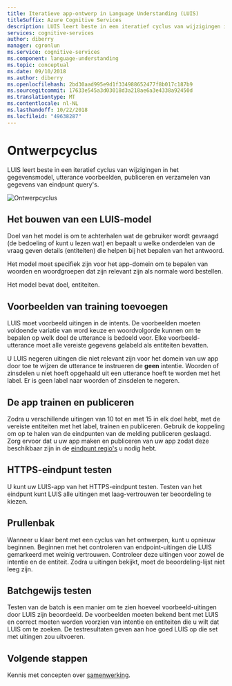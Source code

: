 ```yaml
---
title: Iteratieve app-ontwerp in Language Understanding (LUIS)
titleSuffix: Azure Cognitive Services
description: LUIS leert beste in een iteratief cyclus van wijzigingen in het gegevensmodel, utterance voorbeelden, publiceren en verzamelen van gegevens van eindpunt query's.  LUIS-apps vereisen ontwerp iteraties met het trainen van LUIS om op te halen van de beste gegevensextractie.
services: cognitive-services
author: diberry
manager: cgronlun
ms.service: cognitive-services
ms.component: language-understanding
ms.topic: conceptual
ms.date: 09/10/2018
ms.author: diberry
ms.openlocfilehash: 2bd30aad995e9d1f334988652477f8b017c187b9
ms.sourcegitcommit: 17633e545a3d03018d3a218ae6a3e4338a92450d
ms.translationtype: MT
ms.contentlocale: nl-NL
ms.lasthandoff: 10/22/2018
ms.locfileid: "49638287"
---
```

# <a name="authoring-cycle"></a>Ontwerpcyclus
LUIS leert beste in een iteratief cyclus van wijzigingen in het gegevensmodel, utterance voorbeelden, publiceren en verzamelen van gegevens van eindpunt query's. 

![Ontwerpcyclus](./media/luis-concept-app-iteration/iteration.png)

## <a name="building-a-luis-model"></a>Het bouwen van een LUIS-model
Doel van het model is om te achterhalen wat de gebruiker wordt gevraagd (de bedoeling of kunt u lezen wat) en bepaalt u welke onderdelen van de vraag geven details (entiteiten) die helpen bij het bepalen van het antwoord. 

Het model moet specifiek zijn voor het app-domein om te bepalen van woorden en woordgroepen dat zijn relevant zijn als normale word bestellen. 

Het model bevat doel, entiteiten. 

## <a name="add-training-examples"></a>Voorbeelden van training toevoegen
LUIS moet voorbeeld uitingen in de intents. De voorbeelden moeten voldoende variatie van word keuze en woordvolgorde kunnen om te bepalen op welk doel de utterance is bedoeld voor. Elke voorbeeld-utterance moet alle vereiste gegevens gelabeld als entiteiten bevatten. 

U LUIS negeren uitingen die niet relevant zijn voor het domein van uw app door toe te wijzen de utterance te instrueren de **geen** intentie. Woorden of zinsdelen u niet hoeft opgehaald uit een utterance hoeft te worden met het label. Er is geen label naar woorden of zinsdelen te negeren. 

## <a name="train-and-publish-the-app"></a>De app trainen en publiceren
Zodra u verschillende uitingen van 10 tot en met 15 in elk doel hebt, met de vereiste entiteiten met het label, trainen en publiceren. Gebruik de koppeling om op te halen van de eindpunten van de melding publiceren geslaagd. Zorg ervoor dat u uw app maken en publiceren van uw app zodat deze beschikbaar zijn in de [eindpunt regio's](luis-reference-regions.md) u nodig hebt. 

## <a name="https-endpoint-testing"></a>HTTPS-eindpunt testen
U kunt uw LUIS-app van het HTTPS-eindpunt testen. Testen van het eindpunt kunt LUIS alle uitingen met laag-vertrouwen ter beoordeling te kiezen.  

## <a name="recycle"></a>Prullenbak
Wanneer u klaar bent met een cyclus van het ontwerpen, kunt u opnieuw beginnen. Beginnen met het controleren van endpoint-uitingen die LUIS gemarkeerd met weinig vertrouwen. Controleer deze uitingen voor zowel de intentie en de entiteit. Zodra u uitingen bekijkt, moet de beoordeling-lijst niet leeg zijn.  

## <a name="batch-testing"></a>Batchgewijs testen
Testen van de batch is een manier om te zien hoeveel voorbeeld-uitingen door LUIS zijn beoordeeld. De voorbeelden moeten bekend bent met LUIS en correct moeten worden voorzien van intentie en entiteiten die u wilt dat LUIS om te zoeken. De testresultaten geven aan hoe goed LUIS op die set met uitingen zou uitvoeren. 

## <a name="next-steps"></a>Volgende stappen

Kennis met concepten over [samenwerking](luis-concept-collaborator.md).